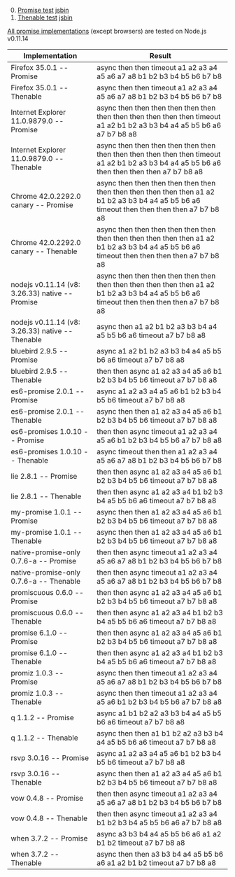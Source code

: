  0. [Promise test](https://github.com/hax/test-promises/blob/master/promises-spec-Promise.js) [jsbin](http://jsbin.com/raxeve/1/edit?js,output)
 0. [Thenable test](https://github.com/hax/test-promises/blob/master/promises-spec-Thenable.js) [jsbin](http://jsbin.com/safoxe/edit?js,console)

[All promise implementations](https://github.com/hax/all-promises) (except browsers) are tested on Node.js v0.11.14

Implementation | Result
-------------- | ------
Firefox 35.0.1 -- Promise | async then then timeout a1 a2 a3 a4 a5 a6 a7 a8 b1 b2 b3 b4 b5 b6 b7 b8
Firefox 35.0.1 -- Thenable | async then then timeout a1 a2 a3 a4 a5 a6 a7 a8 b1 b2 b3 b4 b5 b6 b7 b8
Internet Explorer 11.0.9879.0 -- Promise | async then then then then then then then then then then then then timeout a1 a2 b1 b2 a3 b3 b4 a4 a5 b5 b6 a6 a7 b7 b8 a8
Internet Explorer 11.0.9879.0 -- Thenable | async then then then then then then then then then then then then timeout a1 a2 b1 b2 a3 b3 b4 a4 a5 b5 b6 a6 then then then then a7 b7 b8 a8
Chrome 42.0.2292.0 canary -- Promise | async then then then then then then then then then then then then a1 a2 b1 b2 a3 b3 b4 a4 a5 b5 b6 a6 timeout then then then then a7 b7 b8 a8
Chrome 42.0.2292.0 canary -- Thenable | async then then then then then then then then then then then then a1 a2 b1 b2 a3 b3 b4 a4 a5 b5 b6 a6 timeout then then then then a7 b7 b8 a8
nodejs v0.11.14 (v8: 3.26.33) native -- Promise | async then then then then then then then then then then then then a1 a2 b1 b2 a3 b3 b4 a4 a5 b5 b6 a6 timeout then then then then a7 b7 b8 a8
nodejs v0.11.14 (v8: 3.26.33) native -- Thenable | async then a1 a2 b1 b2 a3 b3 b4 a4 a5 b5 b6 a6 timeout a7 b7 b8 a8
bluebird 2.9.5 -- Promise | async a1 a2 b1 b2 a3 b3 b4 a4 a5 b5 b6 a6 timeout a7 b7 b8 a8
bluebird 2.9.5 -- Thenable | then then async a1 a2 a3 a4 a5 a6 b1 b2 b3 b4 b5 b6 timeout a7 b7 b8 a8
es6-promise 2.0.1 -- Promise | async a1 a2 a3 a4 a5 a6 b1 b2 b3 b4 b5 b6 timeout a7 b7 b8 a8
es6-promise 2.0.1 -- Thenable | async then then a1 a2 a3 a4 a5 a6 b1 b2 b3 b4 b5 b6 timeout a7 b7 b8 a8
es6-promises 1.0.10 -- Promise | then then async timeout a1 a2 a3 a4 a5 a6 b1 b2 b3 b4 b5 b6 a7 b7 b8 a8 |
es6-promises 1.0.10 -- Thenable | async timeout then then a1 a2 a3 a4 a5 a6 a7 a8 b1 b2 b3 b4 b5 b6 b7 b8
lie 2.8.1 -- Promise | then then async a1 a2 a3 a4 a5 a6 b1 b2 b3 b4 b5 b6 timeout a7 b7 b8 a8 |
lie 2.8.1 -- Thenable | then then async a1 a2 a3 a4 b1 b2 b3 b4 a5 b5 b6 a6 timeout a7 b7 b8 a8
my-promise 1.0.1 -- Promise | async then then a1 a2 a3 a4 a5 a6 b1 b2 b3 b4 b5 b6 timeout a7 b7 b8 a8 |
my-promise 1.0.1 -- Thenable | async then then a1 a2 a3 a4 a5 a6 b1 b2 b3 b4 b5 b6 timeout a7 b7 b8 a8
native-promise-only 0.7.6-a -- Promise | then then async timeout a1 a2 a3 a4 a5 a6 a7 a8 b1 b2 b3 b4 b5 b6 b7 b8
native-promise-only 0.7.6-a -- Thenable | then then async timeout a1 a2 a3 a4 a5 a6 a7 a8 b1 b2 b3 b4 b5 b6 b7 b8
promiscuous 0.6.0 -- Promise | then then async a1 a2 a3 a4 a5 a6 b1 b2 b3 b4 b5 b6 timeout a7 b7 b8 a8 |
promiscuous 0.6.0 -- Thenable | then then async a1 a2 a3 a4 b1 b2 b3 b4 a5 b5 b6 a6 timeout a7 b7 b8 a8
promise 6.1.0 -- Promise | then then async a1 a2 a3 a4 a5 a6 b1 b2 b3 b4 b5 b6 timeout a7 b7 b8 a8
promise 6.1.0 -- Thenable | then then async a1 a2 a3 a4 b1 b2 b3 b4 a5 b5 b6 a6 timeout a7 b7 b8 a8
promiz 1.0.3 -- Promise | async then then timeout a1 a2 a3 a4 a5 a6 a7 a8 b1 b2 b3 b4 b5 b6 b7 b8
promiz 1.0.3 -- Thenable | async then then timeout a1 a2 a3 a4 a5 a6 b1 b2 b3 b4 b5 b6 a7 b7 b8 a8
q 1.1.2 -- Promise | async a1 b1 b2 a2 a3 b3 b4 a4 a5 b5 b6 a6 timeout a7 b7 b8 a8
q 1.1.2 -- Thenable | async then then a1 b1 b2 a2 a3 b3 b4 a4 a5 b5 b6 a6 timeout a7 b7 b8 a8
rsvp 3.0.16 -- Promise | async a1 a2 a3 a4 a5 a6 b1 b2 b3 b4 b5 b6 timeout a7 b7 b8 a8
rsvp 3.0.16 -- Thenable | async then then a1 a2 a3 a4 a5 a6 b1 b2 b3 b4 b5 b6 timeout a7 b7 b8 a8
vow 0.4.8 -- Promise | then then async timeout a1 a2 a3 a4 a5 a6 a7 a8 b1 b2 b3 b4 b5 b6 b7 b8
vow 0.4.8 -- Thenable | then then async timeout a1 a2 a3 a4 b1 b2 b3 b4 a5 b5 b6 a6 a7 b7 b8 a8
when 3.7.2 -- Promise | async a3 b3 b4 a4 a5 b5 b6 a6 a1 a2 b1 b2 timeout a7 b7 b8 a8
when 3.7.2 -- Thenable | async then then a3 b3 b4 a4 a5 b5 b6 a6 a1 a2 b1 b2 timeout a7 b7 b8 a8
